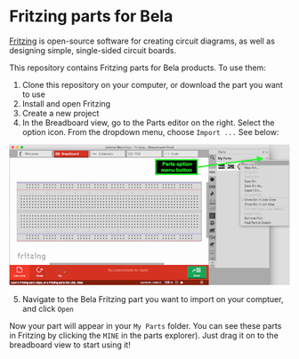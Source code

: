 # Fritzing parts for Bela

[Fritzing](http://fritzing.org) is open-source software for creating circuit diagrams, as well as designing simple, single-sided circuit boards.

This repository contains Fritzing parts for Bela products. To use them:

1. Clone this repository on your computer, or download the part you want to use
2. Install and open Fritzing
3. Create a new project
4. In the Breadboard view, go to the Parts editor on the right. Select the option icon. From the dropdown menu, choose `Import ...` See below:

![Location of Fritzing parts option button](parts_option_button.png)

5. Navigate to the Bela Fritzing part you want to import on your comptuer, and click `Open`

Now your part will appear in your `My Parts` folder. You can see these parts in Fritzing by clicking the `MINE` in the parts explorer). Just drag it on to the breadboard view to start using it!
